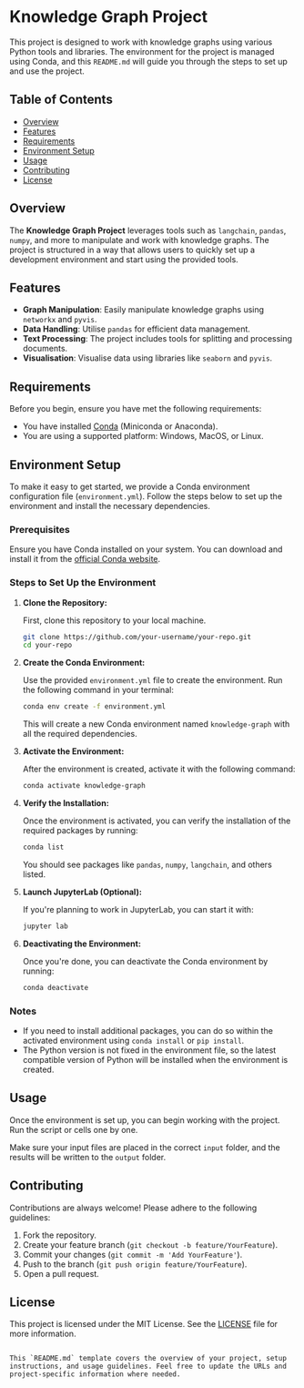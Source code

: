 # Knowledge Graph Project

This project is designed to work with knowledge graphs using various Python tools and libraries. The environment for the project is managed using Conda, and this `README.md` will guide you through the steps to set up and use the project.

## Table of Contents

- [Overview](#overview)
- [Features](#features)
- [Requirements](#requirements)
- [Environment Setup](#environment-setup)
- [Usage](#usage)
- [Contributing](#contributing)
- [License](#license)

## Overview

The **Knowledge Graph Project** leverages tools such as `langchain`, `pandas`, `numpy`, and more to manipulate and work with knowledge graphs. The project is structured in a way that allows users to quickly set up a development environment and start using the provided tools.

## Features

- **Graph Manipulation**: Easily manipulate knowledge graphs using `networkx` and `pyvis`.
- **Data Handling**: Utilise `pandas` for efficient data management.
- **Text Processing**: The project includes tools for splitting and processing documents.
- **Visualisation**: Visualise data using libraries like `seaborn` and `pyvis`.

## Requirements

Before you begin, ensure you have met the following requirements:
- You have installed [Conda](https://docs.conda.io/en/latest/miniconda.html) (Miniconda or Anaconda).
- You are using a supported platform: Windows, MacOS, or Linux.

## Environment Setup

To make it easy to get started, we provide a Conda environment configuration file (`environment.yml`). Follow the steps below to set up the environment and install the necessary dependencies.

### Prerequisites

Ensure you have Conda installed on your system. You can download and install it from the [official Conda website](https://docs.conda.io/en/latest/miniconda.html).

### Steps to Set Up the Environment

1. **Clone the Repository:**

   First, clone this repository to your local machine.

   ```bash
   git clone https://github.com/your-username/your-repo.git
   cd your-repo
   ```

2. **Create the Conda Environment:**

   Use the provided `environment.yml` file to create the environment. Run the following command in your terminal:

   ```bash
   conda env create -f environment.yml
   ```

   This will create a new Conda environment named `knowledge-graph` with all the required dependencies.

3. **Activate the Environment:**

   After the environment is created, activate it with the following command:

   ```bash
   conda activate knowledge-graph
   ```

4. **Verify the Installation:**

   Once the environment is activated, you can verify the installation of the required packages by running:

   ```bash
   conda list
   ```

   You should see packages like `pandas`, `numpy`, `langchain`, and others listed.

5. **Launch JupyterLab (Optional):**

   If you're planning to work in JupyterLab, you can start it with:

   ```bash
   jupyter lab
   ```

6. **Deactivating the Environment:**

   Once you're done, you can deactivate the Conda environment by running:

   ```bash
   conda deactivate
   ```

### Notes

- If you need to install additional packages, you can do so within the activated environment using `conda install` or `pip install`.
- The Python version is not fixed in the environment file, so the latest compatible version of Python will be installed when the environment is created.

## Usage

Once the environment is set up, you can begin working with the project. Run the script or cells one by one.

Make sure your input files are placed in the correct `input` folder, and the results will be written to the `output` folder.

## Contributing

Contributions are always welcome! Please adhere to the following guidelines:

1. Fork the repository.
2. Create your feature branch (`git checkout -b feature/YourFeature`).
3. Commit your changes (`git commit -m 'Add YourFeature'`).
4. Push to the branch (`git push origin feature/YourFeature`).
5. Open a pull request.

## License

This project is licensed under the MIT License. See the [LICENSE](LICENSE) file for more information.
```

This `README.md` template covers the overview of your project, setup instructions, and usage guidelines. Feel free to update the URLs and project-specific information where needed.
